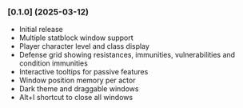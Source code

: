 ### [0.1.0] (2025-03-12)

- Initial release
- Multiple statblock window support
- Player character level and class display
- Defense grid showing resistances, immunities, vulnerabilities and condition immunities
- Interactive tooltips for passive features
- Window position memory per actor
- Dark theme and draggable windows
- Alt+I shortcut to close all windows